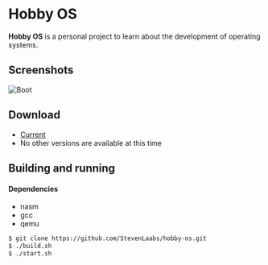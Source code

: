 Hobby OS
======
**Hobby OS** is a personal project to learn about the development of operating systems.

## Screenshots
![Boot](https://raw.githubusercontent.com/StevenLaabs/hobby-os/master/images/basic_init.png)

## Download
* [Current](https://github.com/StevenLaabs/hobby-os/archive/master.zip)
* No other versions are available at this time

## Building and running
#### Dependencies
* nasm
* gcc
* qemu

```bash
$ git clone https://github.com/StevenLaabs/hobby-os.git
$ ./build.sh
$ ./start.sh
```

